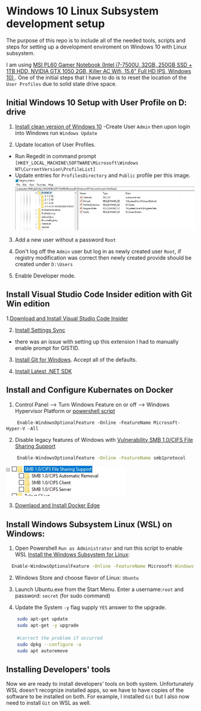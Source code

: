 # Windows 10 Linux Subsystem development setup

The purpose of this repo is to include all of the needed tools, scripts and steps for setting up a development enviroment on Windows 10 with Linux subsystem.

I am using [MSI PL60 Gamer Notebook (Intel i7-7500U, 32GB, 250GB SSD + 1TB HDD, NVIDIA GTX 1050 2GB, Killer AC Wifi, 15.6" Full HD IPS, Windows 10) ](https://www.amazon.com/gp/product/B073R3N5RC/ref=oh_aui_search_detailpage?ie=UTF8&psc=1).
One of the initial steps that I have to do is to reset the location of the `User Profiles` due to solid state drive space.

## Initial Windows 10 Setup with User Profile on D: drive

1. [Install clean version of Windows 10](https://www.microsoft.com/en-us/software-download/windows10)
 -Create User `Admin` then upon login into Windows run `Windows Update`

2. Update location of User Profiles.
 - Run Regedit in command prompt `[HKEY_LOCAL_MACHINE\SOFTWARE\Microsoft\Windows NT\CurrentVersion\ProfileList]`
 - Update entries for `ProfilesDirectory` and `Public` profile per this image.
 ![regedit](./img/wind10-user-profile-update.jpg)

3. Add a new user without a password `Root`

4. Don't log off the `Admin` user but log in as newly created user `Root`, if registry modification was correct then newly created provide should be created under `D:\Users`

5. Enable Developer mode.

## Install Visual Studio Code Insider edition with Git Win edition

1.[Download and Install Visual Studio Code Insider](https://code.visualstudio.com/docs/?dv=win&build=insiders)

2. [Install Settings Sync](https://marketplace.visualstudio.com/items?itemName=Shan.code-settings-sync)
 - there was an issue with setting up this extension I had to manually enable prompt for GISTID.

3. [Install Git for Windows](https://git-scm.com/download/win). Accept all of the defaults.

4. [Install Latest .NET SDK](https://www.microsoft.com/net/learn/dotnet/hello-world-tutorial#windowscmd)

## Install and Configure Kubernates on Docker

1. Control Panel --> Turn Windows Feature on or off --> Windows Hypervisor Platform or [powershell script](https://docs.microsoft.com/en-us/virtualization/hyper-v-on-windows/quick-start/enable-hyper-v)
```
    Enable-WindowsOptionalFeature -Online -FeatureName Microsoft-Hyper-V -All
```

2. Disable legacy features of Windows with [Vulnerability SMB 1.0/CIFS File Sharing Support](https://www.zdnet.com/article/windows-10-tip-stop-using-the-horribly-insecure-smbv1-protocol/)

```cmd
    Enable-WindowsOptionalFeature -Online -FeatureName smb1protocol
```

![vulnerability](./img/win10-remove-cifs-vunerubility.JPG)

3. [Downlaod and Install Docker Edge](https://docs.docker.com/docker-for-windows/edge-release-notes/)

## Install Windows Subsystem Linux (WSL) on Windows:

1. Open Powershell `Run as Administrator` and run this script to enable WSL [Install the Windows Subsystem for Linux](https://aka.ms/wslinstall):

```cmd
  Enable-WindowsOptionalFeature -Online -FeatureName Microsoft-Windows-Subsystem-Linux
```

2. Windows Store and choose flavor of Linux: `Ubuntu`

3. Launch Ubuntu.exe from the Start Menu. Enter a username:`root` and password: `secret` (for sudo command)

4. Update the System
`-y` flag supply `YES` answer to the upgrade.

```bash
    sudo apt-get update 
    sudo apt-get -y upgrade

    #correct the problem if occurred
    sudo dpkg --configure -a
    sudo apt autoremove
```
## Installing Developers' tools

Now we are ready to install developers' tools on both system. Unfortunately WSL doesn't recognize installed apps, so we have to have copies of the software to be installed on both.
For example, I installed `Git` but I also now need to install `Git` on WSL as well.
